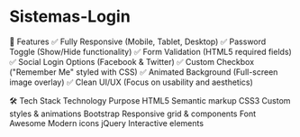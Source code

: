 # Sistemas-Login
🌟 Features
✅ Fully Responsive (Mobile, Tablet, Desktop)
✅ Password Toggle (Show/Hide functionality)
✅ Form Validation (HTML5 required fields)
✅ Social Login Options (Facebook & Twitter)
✅ Custom Checkbox ("Remember Me" styled with CSS)
✅ Animated Background (Full-screen image overlay)
✅ Clean UI/UX (Focus on usability and aesthetics)

🛠 Tech Stack
Technology	Purpose
HTML5	Semantic markup
CSS3	Custom styles & animations
Bootstrap	Responsive grid & components
Font Awesome	Modern icons
jQuery	Interactive elements

